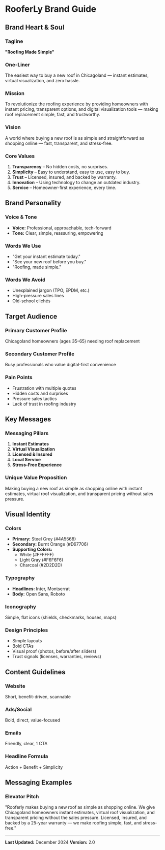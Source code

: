 # RooferLy Brand Guide

## Brand Heart & Soul

### Tagline
**"Roofing Made Simple"**

### One-Liner
The easiest way to buy a new roof in Chicagoland — instant estimates, virtual visualization, and zero hassle.

### Mission
To revolutionize the roofing experience by providing homeowners with instant pricing, transparent options, and digital visualization tools — making roof replacement simple, fast, and trustworthy.

### Vision  
A world where buying a new roof is as simple and straightforward as shopping online — fast, transparent, and stress-free.

### Core Values
1. **Transparency** – No hidden costs, no surprises.
2. **Simplicity** – Easy to understand, easy to use, easy to buy.
3. **Trust** – Licensed, insured, and backed by warranty.
4. **Innovation** – Using technology to change an outdated industry.
5. **Service** – Homeowner-first experience, every time.

## Brand Personality

### Voice & Tone
- **Voice:** Professional, approachable, tech-forward
- **Tone:** Clear, simple, reassuring, empowering

### Words We Use
- "Get your instant estimate today."
- "See your new roof before you buy."
- "Roofing, made simple."

### Words We Avoid
- Unexplained jargon (TPO, EPDM, etc.)
- High-pressure sales lines
- Old-school clichés

## Target Audience

### Primary Customer Profile
Chicagoland homeowners (ages 35–65) needing roof replacement

### Secondary Customer Profile
Busy professionals who value digital-first convenience

### Pain Points
- Frustration with multiple quotes
- Hidden costs and surprises
- Pressure sales tactics
- Lack of trust in roofing industry

## Key Messages

### Messaging Pillars
1. **Instant Estimates**
2. **Virtual Visualization**
3. **Licensed & Insured**
4. **Local Service**
5. **Stress-Free Experience**

### Unique Value Proposition
Making buying a new roof as simple as shopping online with instant estimates, virtual roof visualization, and transparent pricing without sales pressure.

## Visual Identity

### Colors
- **Primary:** Steel Grey (#4A5568)
- **Secondary:** Burnt Orange (#D97706)
- **Supporting Colors:**
  - White (#FFFFFF)
  - Light Gray (#F6F6F6)
  - Charcoal (#2D2D2D)

### Typography
- **Headlines:** Inter, Montserrat
- **Body:** Open Sans, Roboto

### Iconography
Simple, flat icons (shields, checkmarks, houses, maps)

### Design Principles
- Simple layouts
- Bold CTAs
- Visual proof (photos, before/after sliders)
- Trust signals (licenses, warranties, reviews)

## Content Guidelines

### Website
Short, benefit-driven, scannable

### Ads/Social
Bold, direct, value-focused

### Emails
Friendly, clear, 1 CTA

### Headline Formula
Action + Benefit + Simplicity

## Messaging Examples

### Elevator Pitch
"Rooferly makes buying a new roof as simple as shopping online. We give Chicagoland homeowners instant estimates, virtual roof visualization, and transparent pricing without the sales pressure. Licensed, insured, and backed by a 25-year warranty — we make roofing simple, fast, and stress-free."

---

**Last Updated:** December 2024
**Version:** 2.0
